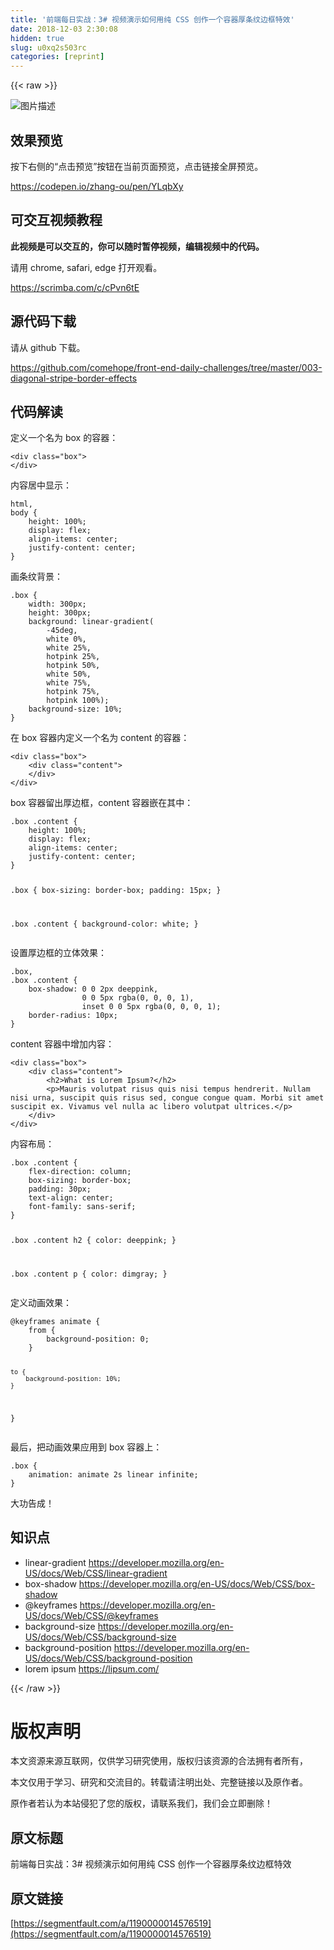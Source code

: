 ```yaml
---
title: '前端每日实战：3# 视频演示如何用纯 CSS 创作一个容器厚条纹边框特效' 
date: 2018-12-03 2:30:08
hidden: true
slug: u0xq2s503rc
categories: [reprint]
---
```


{{< raw >}}

                    
<p><span class="img-wrap"><img data-src="/img/bVbcWRf?w=500&amp;h=500" src="https://static.alili.tech/img/bVbcWRf?w=500&amp;h=500" alt="图片描述" title="图片描述"></span></p>
<h2>效果预览</h2>
<p>按下右侧的“点击预览”按钮在当前页面预览，点击链接全屏预览。</p>
<p><a href="https://codepen.io/zhang-ou/pen/YLqbXy" rel="nofollow noreferrer">https://codepen.io/zhang-ou/pen/YLqbXy</a></p>
<h2>可交互视频教程</h2>
<p><strong>此视频是可以交互的，你可以随时暂停视频，编辑视频中的代码。</strong></p>
<p>请用 chrome, safari, edge 打开观看。</p>
<p><a href="https://scrimba.com/c/cPvn6tE" rel="nofollow noreferrer">https://scrimba.com/c/cPvn6tE</a></p>
<h2>源代码下载</h2>
<p>请从 github 下载。</p>
<p><a href="https://github.com/comehope/front-end-daily-challenges/tree/master/003-diagonal-stripe-border-effects" rel="nofollow noreferrer">https://github.com/comehope/front-end-daily-challenges/tree/master/003-diagonal-stripe-border-effects</a></p>
<h2>代码解读</h2>
<p>定义一个名为 box 的容器：</p>
<pre><code class="html">&lt;div class="box"&gt;
&lt;/div&gt;</code></pre>
<p>内容居中显示：</p>
<pre><code class="css">html,
body {
    height: 100%;
    display: flex;
    align-items: center;
    justify-content: center;
}</code></pre>
<p>画条纹背景：</p>
<pre><code class="css">.box {
    width: 300px;
    height: 300px;
    background: linear-gradient(
        -45deg,
        white 0%,
        white 25%,
        hotpink 25%,
        hotpink 50%,
        white 50%,
        white 75%,
        hotpink 75%,
        hotpink 100%);
    background-size: 10%;
}</code></pre>
<p>在 box 容器内定义一个名为 content 的容器：</p>
<pre><code class="html">&lt;div class="box"&gt;
    &lt;div class="content"&gt;
    &lt;/div&gt;
&lt;/div&gt;</code></pre>
<p>box 容器留出厚边框，content 容器嵌在其中：</p>
<pre><code class="css">.box .content {
    height: 100%;
    display: flex;
    align-items: center;
    justify-content: center;
}

.box {
    box-sizing: border-box;
    padding: 15px;
}

.box .content {
    background-color: white;
}</code></pre>
<p>设置厚边框的立体效果：</p>
<pre><code class="css">.box,
.box .content {
    box-shadow: 0 0 2px deeppink,
                0 0 5px rgba(0, 0, 0, 1),
                inset 0 0 5px rgba(0, 0, 0, 1);
    border-radius: 10px;
}</code></pre>
<p>content 容器中增加内容：</p>
<pre><code class="html">&lt;div class="box"&gt;
    &lt;div class="content"&gt;
        &lt;h2&gt;What is Lorem Ipsum?&lt;/h2&gt;
        &lt;p&gt;Mauris volutpat risus quis nisi tempus hendrerit. Nullam nisi urna, suscipit quis risus sed, congue congue quam. Morbi sit amet suscipit ex. Vivamus vel nulla ac libero volutpat ultrices.&lt;/p&gt;
    &lt;/div&gt;
&lt;/div&gt;</code></pre>
<p>内容布局：</p>
<pre><code class="css">.box .content {
    flex-direction: column;
    box-sizing: border-box;
    padding: 30px;
    text-align: center;
    font-family: sans-serif;
}

.box .content h2 {
    color: deeppink;
}

.box .content p {
    color: dimgray;
}</code></pre>
<p>定义动画效果：</p>
<pre><code class="css">@keyframes animate {
    from {
        background-position: 0;
    }

    to {
        background-position: 10%;
    }
}</code></pre>
<p>最后，把动画效果应用到 box 容器上：</p>
<pre><code class="css">.box {
    animation: animate 2s linear infinite;
}</code></pre>
<p>大功告成！</p>
<h2>知识点</h2>
<ul>
<li>linear-gradient <a href="https://developer.mozilla.org/en-US/docs/Web/CSS/linear-gradient" rel="nofollow noreferrer">https://developer.mozilla.org/en-US/docs/Web/CSS/linear-gradient</a>
</li>
<li>box-shadow <a href="https://developer.mozilla.org/en-US/docs/Web/CSS/box-shadow" rel="nofollow noreferrer">https://developer.mozilla.org/en-US/docs/Web/CSS/box-shadow</a>
</li>
<li>@keyframes <a href="https://developer.mozilla.org/en-US/docs/Web/CSS/@keyframes" rel="nofollow noreferrer">https://developer.mozilla.org/en-US/docs/Web/CSS/@keyframes</a>
</li>
<li>background-size <a href="https://developer.mozilla.org/en-US/docs/Web/CSS/background-size" rel="nofollow noreferrer">https://developer.mozilla.org/en-US/docs/Web/CSS/background-size</a>
</li>
<li>background-position <a href="https://developer.mozilla.org/en-US/docs/Web/CSS/background-position" rel="nofollow noreferrer">https://developer.mozilla.org/en-US/docs/Web/CSS/background-position</a>
</li>
<li>lorem ipsum <a href="https://lipsum.com/" rel="nofollow noreferrer">https://lipsum.com/</a>
</li>
</ul>

                
{{< /raw >}}

# 版权声明
本文资源来源互联网，仅供学习研究使用，版权归该资源的合法拥有者所有，

本文仅用于学习、研究和交流目的。转载请注明出处、完整链接以及原作者。

原作者若认为本站侵犯了您的版权，请联系我们，我们会立即删除！

## 原文标题
前端每日实战：3# 视频演示如何用纯 CSS 创作一个容器厚条纹边框特效

## 原文链接
[https://segmentfault.com/a/1190000014576519](https://segmentfault.com/a/1190000014576519)

